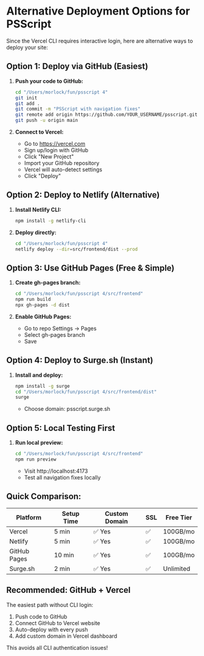 # Alternative Deployment Options for PSScript

Since the Vercel CLI requires interactive login, here are alternative ways to deploy your site:

## Option 1: Deploy via GitHub (Easiest)

1. **Push your code to GitHub:**
   ```bash
   cd "/Users/morlock/fun/psscript 4"
   git init
   git add .
   git commit -m "PSScript with navigation fixes"
   git remote add origin https://github.com/YOUR_USERNAME/psscript.git
   git push -u origin main
   ```

2. **Connect to Vercel:**
   - Go to https://vercel.com
   - Sign up/login with GitHub
   - Click "New Project"
   - Import your GitHub repository
   - Vercel will auto-detect settings
   - Click "Deploy"

## Option 2: Deploy to Netlify (Alternative)

1. **Install Netlify CLI:**
   ```bash
   npm install -g netlify-cli
   ```

2. **Deploy directly:**
   ```bash
   cd "/Users/morlock/fun/psscript 4"
   netlify deploy --dir=src/frontend/dist --prod
   ```

## Option 3: Use GitHub Pages (Free & Simple)

1. **Create gh-pages branch:**
   ```bash
   cd "/Users/morlock/fun/psscript 4/src/frontend"
   npm run build
   npx gh-pages -d dist
   ```

2. **Enable GitHub Pages:**
   - Go to repo Settings → Pages
   - Select gh-pages branch
   - Save

## Option 4: Deploy to Surge.sh (Instant)

1. **Install and deploy:**
   ```bash
   npm install -g surge
   cd "/Users/morlock/fun/psscript 4/src/frontend/dist"
   surge
   ```
   - Choose domain: psscript.surge.sh

## Option 5: Local Testing First

1. **Run local preview:**
   ```bash
   cd "/Users/morlock/fun/psscript 4/src/frontend"
   npm run preview
   ```
   - Visit http://localhost:4173
   - Test all navigation fixes locally

## Quick Comparison:

| Platform | Setup Time | Custom Domain | SSL | Free Tier |
|----------|------------|---------------|-----|-----------|
| Vercel   | 5 min      | ✅ Yes        | ✅  | 100GB/mo  |
| Netlify  | 5 min      | ✅ Yes        | ✅  | 100GB/mo  |
| GitHub Pages | 10 min | ✅ Yes       | ✅  | 100GB/mo  |
| Surge.sh | 2 min      | ✅ Yes        | ✅  | Unlimited |

## Recommended: GitHub + Vercel

The easiest path without CLI login:
1. Push code to GitHub
2. Connect GitHub to Vercel website
3. Auto-deploy with every push
4. Add custom domain in Vercel dashboard

This avoids all CLI authentication issues!